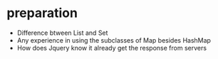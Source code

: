 # preparation

* Difference btween List and Set
* Any experience in using the subclasses of Map besides HashMap
* How does Jquery know it already get the response from servers
